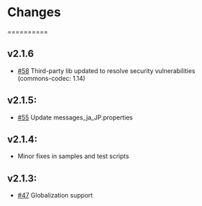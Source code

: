 # Changes
==========


## v2.1.6
* [#58](https://github.com/IBMStreams/streamsx.elasticsearch/issues/58) Third-party lib updated to resolve security vulnerabilities (commons-codec: 1.14)

## v2.1.5:
* [#55](https://github.com/IBMStreams/streamsx.elasticsearch/issues/55) Update messages_ja_JP.properties

## v2.1.4:
* Minor fixes in samples and test scripts

## v2.1.3:
* [#47](https://github.com/IBMStreams/streamsx.elasticsearch/issues/47) Globalization support

